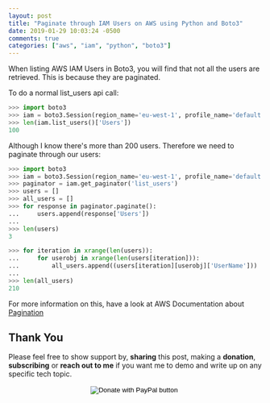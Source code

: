 ```yaml
---
layout: post
title: "Paginate through IAM Users on AWS using Python and Boto3"
date: 2019-01-29 10:03:24 -0500
comments: true
categories: ["aws", "iam", "python", "boto3"] 
---
```


When listing AWS IAM Users in Boto3, you will find that not all the users are retrieved. This is because they are paginated.

To do a normal list_users api call:

```python
>>> import boto3
>>> iam = boto3.Session(region_name='eu-west-1', profile_name='default').client('iam')
>>> len(iam.list_users()['Users'])
100
```

Although I know there's more than 200 users. Therefore we need to paginate through our users:

```python
>>> import boto3
>>> iam = boto3.Session(region_name='eu-west-1', profile_name='default').client('iam')
>>> paginator = iam.get_paginator('list_users')
>>> users = []
>>> all_users = []
>>> for response in paginator.paginate():
...     users.append(response['Users'])
...
>>> len(users)
3

>>> for iteration in xrange(len(users)):
...     for userobj in xrange(len(users[iteration])):
...         all_users.append((users[iteration][userobj]['UserName']))
...
>>> len(all_users)
210
```

For more information on this, have a look at AWS Documentation about [Pagination](https://boto3.amazonaws.com/v1/documentation/api/latest/guide/paginators.html)

## Thank You

Please feel free to show support by, **sharing** this post, making a **donation**, **subscribing** or **reach out to me** if you want me to demo and write up on any specific tech topic.

<center>
<form action="https://www.paypal.com/cgi-bin/webscr" method="post" target="_top">
<input type="hidden" name="cmd" value="_s-xclick" />
<input type="hidden" name="hosted_button_id" value="W7CBGYTCWGANQ" />
<input type="image" src="https://user-images.githubusercontent.com/567298/49853901-461c3700-fdf1-11e8-9d80-8a424a3173af.png" border="0" name="submit" title="PayPal - The safer, easier way to pay online!" alt="Donate with PayPal button" />
<img alt="" border="0" src="https://www.paypal.com/en_ZA/i/scr/pixel.gif" width="1" height="1" />
</form>
</center>

<br>

<script type="text/javascript">
  ( function() {
    if (window.CHITIKA === undefined) { window.CHITIKA = { 'units' : [] }; };
    var unit = {"calltype":"async[2]","publisher":"rbekker87","width":728,"height":90,"sid":"Chitika Default"};
    var placement_id = window.CHITIKA.units.length;
    window.CHITIKA.units.push(unit);
    document.write('<div id="chitikaAdBlock-' + placement_id + '"></div>');
}());
</script>
<script type="text/javascript" src="//cdn.chitika.net/getads.js" async></script>
